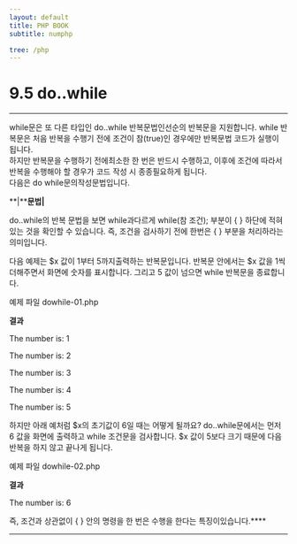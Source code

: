 ```yaml
---
layout: default
title: PHP BOOK
subtitle: numphp

tree: /php
---
```


# 9.5 do..while
---
while문은 또 다른 타입인 do..while 반복문법인선순의 반복문을 지원합니다. while 반복문은 처음 반복을 수행기 전에 조건이 참(true)인 경우에만 반복문법 코드가 실행이 됩니다.  
하지만 반복문을 수행하기 전에최소한 한 번은 반드시 수행하고, 이후에 조건에 따라서 반복을 수행해야 할 경우가 코드 작성 시 종종필요하게 됩니다.  
다음은 do while문의작성문법입니다.

 

**|****문법|**

 

do..while의 반복 문법을 보면 while과다르게 while(참 조건); 부분이 { } 하단에 적혀 있는 것을 확인할 수 있습니다. 즉, 조건을 검사하기 전에 한번은 { } 부분을 처리하라는 의미입니다.

 

다음 예제는 $x 값이 1부터 5까지출력하는 반복문입니다. 반복문 안에서는 $x 값을 1씩 더해주면서 화면에 숫자를 표시합니다. 그리고 5 값이 넘으면 while 반복문을 종료합니다.

 

예제 파일 dowhile-01.php

 

**결과**

The number is: 1

The number is: 2

The number is: 3

The number is: 4

The number is: 5

 

하지만 아래 예처럼 $x의 초기값이 6일 때는 어떻게 될까요? do..while문에서는 먼저 6 값을 화면에 출력하고 while 조건문을 검사합니다. $x 값이 5보다 크기 때문에 다음 반복을 하지 않고 끝나게 됩니다.

 

예제 파일 dowhile-02.php

 

**결과**

The number is: 6

 

즉, 조건과 상관없이 { } 안의 명령을 한 번은 수행을 한다는 특징이있습니다.****

** **

